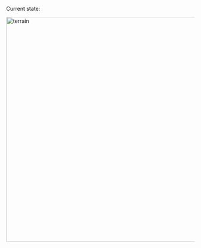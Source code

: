 Current state:

<img width="600" alt="terrain" src="https://github.com/user-attachments/assets/a5092df0-1632-424c-8670-d59c8335584c" />
